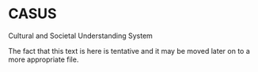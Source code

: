 # CASUS

Cultural and Societal Understanding System

The fact that this text is here is tentative and it may be moved later on to a more appropriate file.


